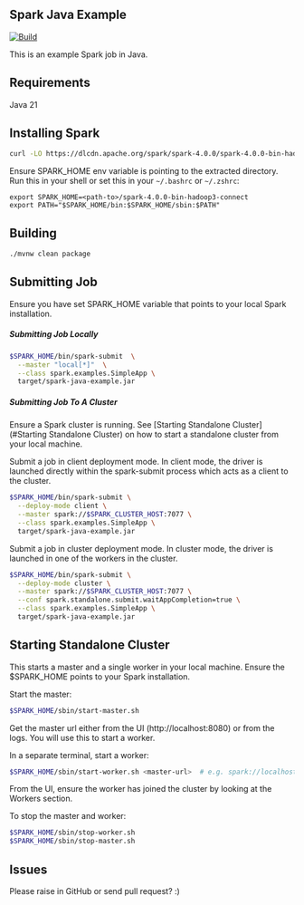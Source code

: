 ## Spark Java Example

[![Build](https://github.com/jecklgamis/spark-java-example/actions/workflows/build.yaml/badge.svg)](https://github.com/jecklgamis/spark-java-example/actions/workflows/build.yaml)

This is an example Spark job in Java.

## Requirements

Java 21

## Installing Spark

```bash
curl -LO https://dlcdn.apache.org/spark/spark-4.0.0/spark-4.0.0-bin-hadoop3-connect.tgz && tar xvf spark-4.0.0-bin-hadoop3-connect.tgz
```

Ensure SPARK_HOME env variable is pointing to the extracted directory. Run this in your
shell or set this in your `~/.bashrc` or `~/.zshrc`:

```
export SPARK_HOME=<path-to>/spark-4.0.0-bin-hadoop3-connect
export PATH="$SPARK_HOME/bin:$SPARK_HOME/sbin:$PATH"
```

## Building

```bash
./mvnw clean package 
```

## Submitting Job

Ensure you have set SPARK_HOME variable that points to your local Spark installation.

##### Submitting Job Locally

```bash
$SPARK_HOME/bin/spark-submit  \
  --master "local[*]"  \
  --class spark.examples.SimpleApp \
  target/spark-java-example.jar 
```

#####  Submitting Job To A Cluster
Ensure a Spark cluster is running. See [Starting Standalone Cluster](#Starting Standalone Cluster)  on how to start a 
standalone cluster from your local machine.

Submit a job in client deployment mode. In client mode, the driver is launched directly within the spark-submit process which acts as a client to the cluster.
```bash
$SPARK_HOME/bin/spark-submit \
  --deploy-mode client \
  --master spark://$SPARK_CLUSTER_HOST:7077 \
  --class spark.examples.SimpleApp \
  target/spark-java-example.jar
````

Submit a job in cluster deployment mode. In cluster mode, the driver is launched in one of the workers in the cluster.
```bash
$SPARK_HOME/bin/spark-submit \
  --deploy-mode cluster \
  --master spark://$SPARK_CLUSTER_HOST:7077 \
  --conf spark.standalone.submit.waitAppCompletion=true \
  --class spark.examples.SimpleApp \
  target/spark-java-example.jar
```` 

## Starting Standalone Cluster
This starts a master and a single worker in your local machine. Ensure the $SPARK_HOME points
to your Spark installation.

Start the master:
```bash
$SPARK_HOME/sbin/start-master.sh
```
Get the master url either from the UI (http://localhost:8080) or from the logs. You will
use this to start a worker.

In a separate terminal, start a worker:
```bash
$SPARK_HOME/sbin/start-worker.sh <master-url>  # e.g. spark://localhost:7077
```

From the UI, ensure the worker has joined the cluster by looking at the Workers section.

To stop the master and worker:
```bash
$SPARK_HOME/sbin/stop-worker.sh
$SPARK_HOME/sbin/stop-master.sh
```

## Issues
Please raise in GitHub or send pull request? :) 